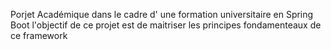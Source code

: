 Porjet Académique dans le cadre d' une formation universitaire en Spring Boot
l'objectif de ce projet est de maitriser les principes fondamenteaux de ce framework 
